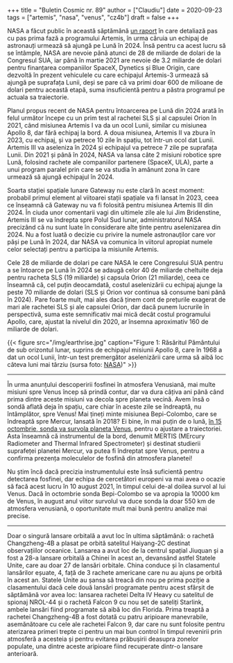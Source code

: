 +++
title = "Buletin Cosmic nr. 89"
author = ["Claudiu"]
date = 2020-09-23
tags = ["artemis", "nasa", "venus", "cz4b"]
draft = false
+++

NASA a făcut public în această săptămână [un raport](https://www.nasa.gov/press-release/nasa-publishes-artemis-plan-to-land-first-woman-next-man-on-moon-in-2024/) în care detaliază pas cu pas prima fază a programului Artemis, în urma căruia un echipaj de astronauți urmează să ajungă pe Lună în 2024.  Însă pentru ca acest lucru să se întâmple, NASA are nevoie până atunci de 28 de miliarde de dolari de la Congresul SUA, iar până în martie 2021 are nevoie de 3.2 miliarde de dolari pentru finanțarea companiilor SpaceX, Dynetics și Blue Origin, care dezvoltă în prezent vehiculele cu care echipajul Artemis-3 urmează să ajungă pe suprafața Lunii, deși se pare că va primi doar 600 de milioane de dolari pentru această etapă, suma insuficientă pentru a păstra programul pe actuala sa traiectorie.

Planul propus recent de NASA pentru întoarcerea pe Lună din 2024 arată în felul următor începe cu un prim test al rachetei SLS și al capsulei Orion în 2021, când misiunea Artemis I va da un ocol Lunii, similar cu misiunea Apollo 8, dar fără echipaj la bord. A doua misiunea, Artemis II va zbura în 2023, cu echipaj, și va petrece 10 zile în spațiu, tot într-un ocol dat Lunii. Artemis III va aseleniza în 2024 și echipajul va petrece 7 zile pe suprafața Lunii. Din 2021 și până în 2024, NASA va lansa câte 2 misiuni robotice spre Lună, folosind rachete ale companiilor partenere (SpaceX, ULA), parte a unui program paralel prin care se va studia în amănunt zona în care urmează să ajungă echipajul în 2024.

Soarta stației spațiale lunare Gateway nu este clară în acest moment: probabil primul element al viitoarei stații spațiale va fi lansat în 2023, ceea ce înseamnă că Gateway nu va fi folosită pentru misiunea Artemis III din 2024. În ciuda unor comentarii vagi din ultimele zile ale lui Jim Bridenstine, Artemis III se va îndrepta spre Polul Sud lunar, administratorul NASA precizând că nu sunt luate în considerare alte ținte pentru aselenizarea din 2024. Nu a fost luată o decizie cu privire la numele astronauților care vor păși pe Lună în 2024, dar NASA va comunica în viitorul apropiat numele celor selectați pentru a participa la misiunile Artemis.

Cele 28 de miliarde de dolari pe care NASA le cere Congresului SUA pentru a se întoarce pe Lună în 2024 se adaugă celor 40 de miliarde cheltuite deja pentru racheta SLS (19 miliarde) și capsula Orion (21 miliarde), ceea ce înseamnă că, cel puțin deocamdată, costul aselenizării cu echipaj ajunge la peste 70 miliarde de dolari (SLS și Orion vor continua să consume bani până în 2024). Pare foarte mult, mai ales dacă ținem cont de prețurile exagerat de mari ale rachetei SLS și ale capsulei Orion, dar dacă punem lucrurile în perspectivă, suma este semnificativ mai mică decât costul programului Apollo, care, ajustat la nivelul din 2020, ar însemna aproximativ 160 de miliarde de dolari.

{{< figure src="/img/earthrise.jpg" caption="Figure 1: Răsăritul Pământului de sub orizontul lunar, suprins de echipajul misiunii Apollo 8, care în 1968 a dat un ocol Lunii, într-un test premergător aselenizării care urma să aibă loc câteva luni mai târziu (sursa foto: [NASA](https://www.nasa.gov/image-feature/apollo-8-earthrise))" >}}

---

În urma anunțului descoperirii fosfinei în atmosfera Venusiană, mai multe misiuni spre Venus încep să prindă contur, dar va dura câțiva ani până când prima dintre aceste misiuni va decola spre planeta vecină. Avem însă o sondă aflată deja în spațiu, care chiar în aceste zile se îndreaptă, nu întâmplător, spre Venus! Mai țineți minte misiunea Bepi-Colombo, care se îndreaptă spre Mercur, lansată în 2018? Ei bine, în mai puțin de o lună, [în 15 octombrie, sonda va survola planeta Venus](https://www.forbes.com/sites/jonathanocallaghan/2020/09/16/in-a-complete-fluke-a-european-spacecraft-is-about-to-fly-past-venus--and-could-look-for-signs-of-life/), pentru o ajustare a traiectoriei. Asta înseamnă că instrumentul de la bord, denumit MERTIS (MErcury Radiometer and Thermal Infrared Spectrometer) și destinat studierii suprafeței planetei Mercur, va putea fi îndreptat spre Venus, pentru a confirma prezența moleculelor de fosfină din atmosfera planetei!

Nu știm încă dacă precizia instrumentului este însă suficientă pentru detectarea fosfinei, dar echipa de cercetători europeni va mai avea o ocazie să facă acest lucru în 10 august 2021, în timpul celui de-al doilea survol al lui Venus. Dacă în octombrie sonda Bepi-Colombo se va apropia la 10000 km de Venus, în august anul viitor survolul va duce sonda la doar 550 km de atmosfera venusiană, o oportunitate mult mai bună pentru analize mai precise.

---

Doar o singură lansare orbitală a avut loc în ultima săptămână: o rachetă Changzheng-4B a plasat pe orbită satelitul Haiyang-2C destinat observațiilor oceanice. Lansarea a avut loc de la centrul spațial Jiuquan și a fost a 28-a lansare orbitală a Chinei în acest an, devansând astfel Statele Unite, care au doar 27 de lansări orbitale. China conduce și în clasamentul lansărilor eșuate, 4, față de 3 rachete americane care nu au ajuns pe orbită în acest an. Statele Unite au șansa să treacă din nou pe prima poziție a clasamentului dacă cele două lansări programate pentru acest sfârșit de săptămână vor avea loc: lansarea rachetei Delta IV Heavy cu satelitul de spionaj NROL-44 și o rachetă Falcon 9 cu nou set de sateliți Starlink, ambele lansări fiind programate să aibă loc din Florida. Prima treaptă a rachetei Changzheng-4B a fost dotată cu patru aripioare manevrabile, asemănătoare cu cele ale rachetei Falcon 9, dar care nu sunt folosite pentru aterizarea primeri trepte ci pentru un mai bun control în timpul revenirii prin atmosferă a acesteia și pentru evitarea prăbușirii deasupra zonelor populate, una dintre aceste aripioare fiind recuperate dintr-o lansare anterioară.